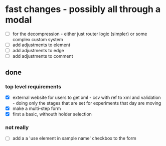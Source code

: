 # fast changes - possibly all through a modal

- [ ] for the decompression - either just router logic (simpler) or some complex custom system
- [ ] add adjustments to element
- [ ] add adjustments to edge
- [ ] add adjustments to comment

## done

### top level requirements

- [x] external website for users to get xml - csv with ref to xml and validation - doing
      only the stages that are set for experiments that day are moving
- [x] make a multi-step form
- [x] first a basic, withouth holder selection

### not really
- [ ] add a a 'use element in sample name' checkbox to the form
